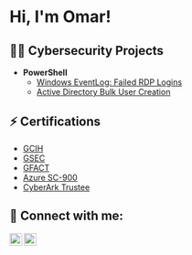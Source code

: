 <h1>Hi, I'm Omar! </a></h1>

<h2>👨‍💻 Cybersecurity Projects</h2>

- <b>PowerShell</b>
  - [Windows EventLog: Failed RDP Logins](https://github.com/Omarimam2/Azure-Sentinel---Geomapping-Failed-RDP-Attacks-)
  - [Active Directory Bulk User Creation](https://github.com/Omarimam2/ActiveDirectoryLab)
  

<h2>⚡ Certifications</h2>

- [GCIH](https://www.credly.com/badges/709cffce-be81-4f40-bd93-a5e80f5abf08/public_url)
- [GSEC](https://www.credly.com/badges/368be53e-b7bb-4334-b1e3-e2a45d02deda/public_url)
- [GFACT](https://www.credly.com/badges/07e12774-e2a4-4600-b0cb-b675b86a7157/public_url)
- [Azure SC-900](https://www.credly.com/badges/d26b6b30-ed98-4e00-afc7-261a51ceb423/public_url)
- [CyberArk Trustee](https://drive.google.com/file/d/1hIbteNWOiZj0WgfRQM02K2nMLjuc6TD6/view?usp=sharing)


<h2> 🤳 Connect with me:</h2>


[<img align="left" alt="omar-imam | LinkedIn" width="22px" src="https://cdn.jsdelivr.net/npm/simple-icons@v3/icons/linkedin.svg" />][linkedin]
[<img align="left" alt="_omarimam | Instagram" width="22px" src="https://cdn.jsdelivr.net/npm/simple-icons@v3/icons/instagram.svg" />][instagram]

[instagram]: https://www.instagram.com/_omarimam/
[linkedin]: https://www.linkedin.com/in/omar-imam/


